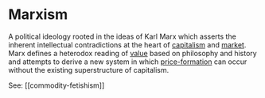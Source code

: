 # Marxism
A political ideology rooted in the ideas of Karl Marx which asserts the inherent intellectual contradictions at the heart of [capitalism](capitalism.md) and [market](../market.md). Marx defines a heterodox reading of [value](../value.md) based on philosophy and history and attempts to derive a new system in which [price-formation](../price-formation.md) can occur without the existing superstructure of capitalism.

See: [[commodity-fetishism]]

